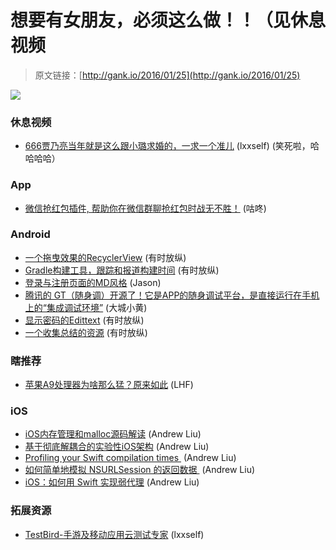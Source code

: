 # 想要有女朋友，必须这么做！！（见休息视频

> 原文链接：[http://gank.io/2016/01/25](http://gank.io/2016/01/25)

![](http://ww1.sinaimg.cn/large/7a8aed7bjw1f0bifjrh39j20v018gwtj.jpg)

### 休息视频

* [666贾乃亮当年就是这么跟小璐求婚的，一求一个准儿](http://ent.v.sina.cn/show/af8KvH775aJRdk8hYW9lgg__.htm) (lxxself) (笑死啦，哈哈哈哈）

### App

* [微信抢红包插件, 帮助你在微信群聊抢红包时战无不胜！](https://github.com/geeeeeeeeek/WeChatLuckyMoney/releases/) (咕咚)

### Android

* [一个拖曳效果的RecyclerView](https://github.com/AleBarreto/DragRecyclerView) (有时放纵)
* [Gradle构建工具，跟踪和报道构建时间](https://github.com/passy/build) (有时放纵)
* [登录与注册页面的MD风格](https://github.com/shem8/MaterialLogin) (Jason)
* [腾讯的 GT（随身调）开源了！它是APP的随身调试平台，是直接运行在手机上的&ldquo;集成调试环境&rdquo;](https://github.com/TencentOpen/GT) (大城小黄)
* [显示密码的Edittext](https://github.com/scottyab/showhidepasswordedittext) (有时放纵)
* [一个收集总结的资源](https://github.com/ruijun/Android) (有时放纵)

### 瞎推荐

* [苹果A9处理器为啥那么猛？原来如此](http://wkee.net/post/apple) (LHF)

### iOS

* [iOS内存管理和malloc源码解读](http://yq.aliyun.com/articles/3065?hmsr=toutiao.io&amp) (Andrew Liu)
* [基于彻底解耦合的实验性iOS架构](http://ios.jobbole.com/83888/) (Andrew Liu)
* [Profiling your Swift compilation times&nbsp;](http://irace.me/swift) (Andrew Liu)
* [如何简单地模拟 NSURLSession 的返回数据&nbsp;](http://swift.gg/2016/01/22/an) (Andrew Liu)
* [iOS：如何用 Swift 实现弱代理](http://swift.gg/2016/01/19/ios) (Andrew Liu)

### 拓展资源

* [TestBird-手游及移动应用云测试专家](http://www.testbird.com/) (lxxself)


